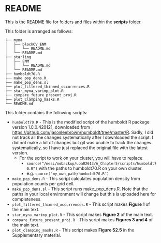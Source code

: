 # README

This is the README file for folders and files within the **scripts** folder.

This folder is arranged as follows:
```
├── myna
│   ├── blockCV_ENM
│   │   └── README.md
│   └── README.md
├── starling
│   ├── ENM
│   │   └── README.md
│   └── README.md
├── humboldt70.R
├── make_pop_dens.R
├── make_pop_dens.sl
├── plot_filtered_thinned_occurrences.R
├── star_myna_varimp_plot.R
├── compare_future_present_proj.R
├── plot_clamping_masks.R
└── README.md
```

This folder contains the following scripts:
* `humboldt70.R` - This is the modified script of the humboldt R package version 1.0.0.420121, downloaded from <https://github.com/jasonleebrown/humboldt/tree/master/R>. Sadly, I did not track all the changes systematically after I downloaded the script. I did not make a lot of changes but git was unable to track the changes systematically, so I have just replaced the original file with the latest version.
  * For the script to work on your cluster, you will have to replace:
    *  `source("/nesi/nobackup/uoa02613/A_Chapter5/scripts/humboldt70.R")`
   with the paths to humboldt70.R on your own cluster.
    *  e.g. `source("my_own_path/humboldt70.R")`
* `make_pop_dens.R` - This script calculates population density from population counts per grid cell.
* `make_pop_dens.sl` - This script runs make_pop_dens.R. Note that the paths in your local environment will change but this is uploaded here for completeness.
* `plot_filtered_thinned_occurrences.R` - This script makes **Figure 1** of the main text.
* `star_myna_varimp_plot.R` - This script makes **Figure 2** of the main text.
* `compare_future_present_proj.R` - This script makes **Figures 3 and 4** of the main text.
* `plot_clamping_masks.R` - This script makes **Figure S2.5** in the Supplementary material.

